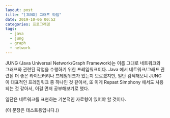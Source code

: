 ```yaml
---
layout: post
title: "[JUNG] 그래프 타입"
date: 2019-10-06 00:52
categories: 프로그래밍
tags: 
  - java
  - jung
  - graph
  - network
---
```


JUNG (Java Universal Network/Graph Framework)는 이름 그대로 네트워크와 그래프와 관련된 작업을 수행하기 위한 프레임워크이다. Java 에서 네트워크/그래프 관련된 더 좋은 라이브러리나 프레임워크가 있는지 모르겠지만, 일단 검색해보니 JUNG 이 대표적인 프레임워크 중 하나인 것 같아서, 또 이게 Repast Simphony 에서도 사용되는 것 같아서, 이걸 먼저 공부해보기로 했다.

일단은 네트워크를 표현하는 기본적인 자료형이 있어야 할 것이다. 

(이 문장은 테스트용입니다.))